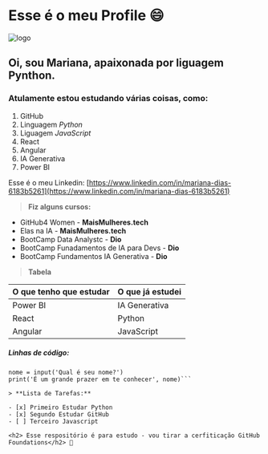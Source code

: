 # Esse é o meu Profile 😄

![logo](https://github.com/LabDevOps09/skills-communicate-using-markdown/assets/166772912/103304d5-2580-4a90-a3ed-0a5a0ede64ff)



## Oi, sou Mariana, apaixonada por liguagem Pynthon. 


### Atulamente estou estudando várias coisas, como:

1. GitHub
2. Linguagem *Python*
3. Liguagem *JavaScript*
4. React
5. Angular
6. IA Generativa
7. Power BI

 Esse é o meu Linkedin: [https://www.linkedin.com/in/mariana-dias-6183b5261](https://www.linkedin.com/in/mariana-dias-6183b5261)


> **Fiz alguns cursos:**

- GitHub4 Women  - **MaisMulheres.tech**
-  Elas na IA    - **MaisMulheres.tech**
-  BootCamp Data Analystc - **Dio**
-  BootCamp Funadamentos de IA para Devs - **Dio**
-  BootCamp Fundamentos IA Generativa  - **Dio**

> **Tabela**

O que tenho que estudar|O que já estudei
-|-
Power BI|IA Generativa
React|Python
Angular|JavaScript

<h5> Linhas de código:</h5>

```print('Olá, mundo!')
nome = input('Qual é seu nome?')
print('É um grande prazer em te conhecer', nome)```

> **Lista de Tarefas:**

- [x] Primeiro Estudar Python
- [x] Segundo Estudar GitHub
- [ ] Terceiro Javascript

<h2> Esse respositório é para estudo - vou tirar a cerfiticação GitHub Foundations</h2> 🚀
